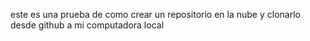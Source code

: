 este es una prueba de como crear un repositorio en la nube y clonarlo desde github a mi computadora local